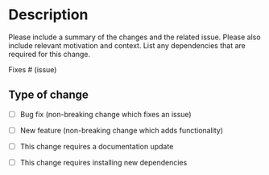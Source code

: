 # Description

Please include a summary of the changes and the related issue. Please also include relevant motivation and context. List any dependencies that are required for this change.

Fixes # (issue)

## Type of change
- [ ] Bug fix (non-breaking change which fixes an issue)
- [ ] New feature (non-breaking change which adds functionality)
- [ ] This change requires a documentation update
- [ ] This change requires installing new dependencies

